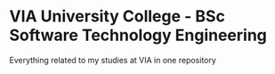 # VIA University College - BSc Software Technology Engineering
Everything related to my studies at VIA in one repository
